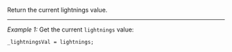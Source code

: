 Return the current lightnings value.


---
*Example 1:*
Get the current `lightnings` value:
```sqf
_lightningsVal = lightnings;
```